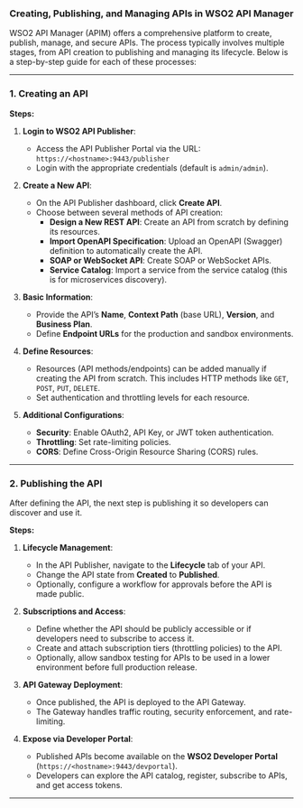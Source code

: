 ### Creating, Publishing, and Managing APIs in WSO2 API Manager

WSO2 API Manager (APIM) offers a comprehensive platform to create, publish, manage, and secure APIs. The process typically involves multiple stages, from API creation to publishing and managing its lifecycle. Below is a step-by-step guide for each of these processes:

---

### 1. **Creating an API**
   
   **Steps:**
   1. **Login to WSO2 API Publisher**:
      - Access the API Publisher Portal via the URL: `https://<hostname>:9443/publisher`
      - Login with the appropriate credentials (default is `admin/admin`).

   2. **Create a New API**:
      - On the API Publisher dashboard, click **Create API**.
      - Choose between several methods of API creation:
         - **Design a New REST API**: Create an API from scratch by defining its resources.
         - **Import OpenAPI Specification**: Upload an OpenAPI (Swagger) definition to automatically create the API.
         - **SOAP or WebSocket API**: Create SOAP or WebSocket APIs.
         - **Service Catalog**: Import a service from the service catalog (this is for microservices discovery).

   3. **Basic Information**:
      - Provide the API’s **Name**, **Context Path** (base URL), **Version**, and **Business Plan**.
      - Define **Endpoint URLs** for the production and sandbox environments.

   4. **Define Resources**:
      - Resources (API methods/endpoints) can be added manually if creating the API from scratch. This includes HTTP methods like `GET`, `POST`, `PUT`, `DELETE`.
      - Set authentication and throttling levels for each resource.

   5. **Additional Configurations**:
      - **Security**: Enable OAuth2, API Key, or JWT token authentication.
      - **Throttling**: Set rate-limiting policies.
      - **CORS**: Define Cross-Origin Resource Sharing (CORS) rules.

---

### 2. **Publishing the API**

   After defining the API, the next step is publishing it so developers can discover and use it.

   **Steps:**
   1. **Lifecycle Management**:
      - In the API Publisher, navigate to the **Lifecycle** tab of your API.
      - Change the API state from **Created** to **Published**.
      - Optionally, configure a workflow for approvals before the API is made public.

   2. **Subscriptions and Access**:
      - Define whether the API should be publicly accessible or if developers need to subscribe to access it.
      - Create and attach subscription tiers (throttling policies) to the API.
      - Optionally, allow sandbox testing for APIs to be used in a lower environment before full production release.

   3. **API Gateway Deployment**:
      - Once published, the API is deployed to the API Gateway.
      - The Gateway handles traffic routing, security enforcement, and rate-limiting.

   4. **Expose via Developer Portal**:
      - Published APIs become available on the **WSO2 Developer Portal** (`https://<hostname>:9443/devportal`).
      - Developers can explore the API catalog, register, subscribe to APIs, and get access tokens.

---

